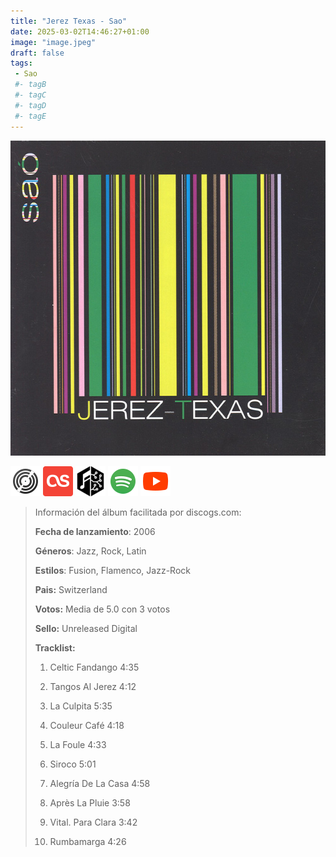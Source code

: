 ```yaml
---
title: "Jerez Texas - Sao"
date: 2025-03-02T14:46:27+01:00
image: "image.jpeg"
draft: false
tags:
 - Sao
 #- tagB
 #- tagC
 #- tagD
 #- tagE
---
```

![cover](image.jpeg (Jerez-Texas - Sao))
 
[![discogs](../links/svg/discogs.png (discogs))](https://www.discogs.com/master/1718558)
[![lastfm](../links/svg/lastfm.png (lastfm))](https://www.last.fm/music/Jerez-Texas/Sao)
[![musicbrainz](../links/svg/musicbrainz.png (musicbrainz))](https://musicbrainz.org/release/4365f93b-c77a-47fc-8068-5137d90b2777)
[![spotify](../links/svg/spotify.png (putify))](https://open.spotify.com/album/1JgpKRhFCMWrKpxifYEoKB)
[![youtube](../links/svg/youtube.png (youtube))](https://www.youtube.com/playlist?list=PLRGm8x0NE5ZgwXwhksgpGkDun3SVb8E_L)
 
<!-- [![bandcamp](../links/svg/bandcamp.png (bandcamp))](error) error busqueda -->
<!-- [![wikipedia](../links/svg/wikipedia.png (wikipedia))](error) -->
 
> Información del álbum facilitada por discogs.com:
> 
> **Fecha de lanzamiento**: 2006
> 
> **Géneros**: Jazz, Rock, Latin
> 
> **Estilos**: Fusion, Flamenco, Jazz-Rock
> 
> **Pais:** Switzerland
> 
> **Votos:** Media de 5.0 con 3 votos
> 
> **Sello:** Unreleased Digital
> 
> **Tracklist:**
> 
>   1. Celtic Fandango    4:35
> 
>   2. Tangos Al Jerez    4:12
> 
>   3. La Culpita    5:35
> 
>   4. Couleur Café    4:18
> 
>   5. La Foule    4:33
> 
>   6. Siroco    5:01
> 
>   7. Alegría De La Casa    4:58
> 
>   8. Après La Pluie    3:58
> 
>   9. Vital. Para Clara    3:42
> 
>   10. Rumbamarga    4:26
> 
